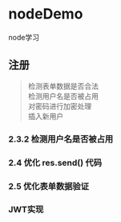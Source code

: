# nodeDemo
node学习



## 注册
> 检测表单数据是否合法<br>
> 检测用户名是否被占用<br>
> 对密码进行加密处理<br>
> 插入新用户
### 2.3.2 检测用户名是否被占用

### 2.4 优化 res.send() 代码
### 2.5 优化表单数据验证

### JWT实现